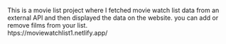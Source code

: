 This is a movie list project where I fetched movie watch list data from an external API and then displayed the data on the website. you can add or remove films from your list.                                                 
       htps://moviewatchlist1.netlify.app/      
 
